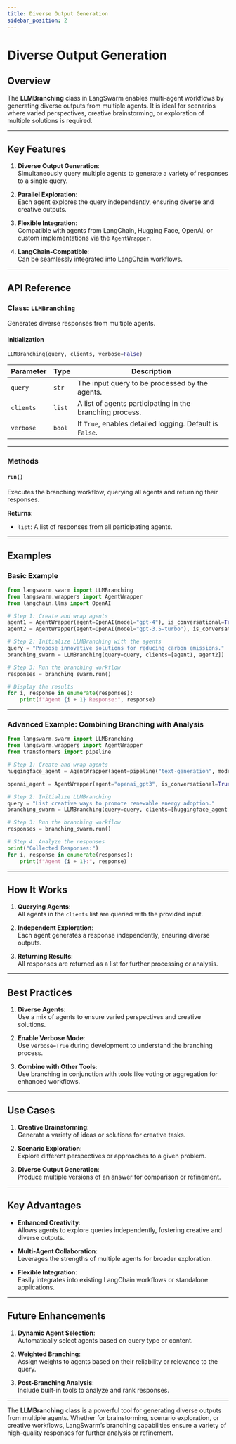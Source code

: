 ```yaml
---
title: Diverse Output Generation
sidebar_position: 2
---
```


# Diverse Output Generation

## **Overview**

The **LLMBranching** class in LangSwarm enables multi-agent workflows by generating diverse outputs from multiple agents. It is ideal for scenarios where varied perspectives, creative brainstorming, or exploration of multiple solutions is required.

---

## **Key Features**

1. **Diverse Output Generation**:  
   Simultaneously query multiple agents to generate a variety of responses to a single query.

2. **Parallel Exploration**:  
   Each agent explores the query independently, ensuring diverse and creative outputs.

3. **Flexible Integration**:  
   Compatible with agents from LangChain, Hugging Face, OpenAI, or custom implementations via the `AgentWrapper`.

4. **LangChain-Compatible**:  
   Can be seamlessly integrated into LangChain workflows.

---

## **API Reference**

### **Class: `LLMBranching`**

Generates diverse responses from multiple agents.

#### **Initialization**

```python
LLMBranching(query, clients, verbose=False)
```

| Parameter  | Type    | Description                                                                |
|------------|---------|----------------------------------------------------------------------------|
| `query`    | `str`   | The input query to be processed by the agents.                             |
| `clients`  | `list`  | A list of agents participating in the branching process.                   |
| `verbose`  | `bool`  | If `True`, enables detailed logging. Default is `False`.                   |

---

### **Methods**

#### **`run()`**

Executes the branching workflow, querying all agents and returning their responses.

**Returns**:  
- `list`: A list of responses from all participating agents.

---

## **Examples**

### **Basic Example**

```python
from langswarm.swarm import LLMBranching
from langswarm.wrappers import AgentWrapper
from langchain.llms import OpenAI

# Step 1: Create and wrap agents
agent1 = AgentWrapper(agent=OpenAI(model="gpt-4"), is_conversational=True)
agent2 = AgentWrapper(agent=OpenAI(model="gpt-3.5-turbo"), is_conversational=True)

# Step 2: Initialize LLMBranching with the agents
query = "Propose innovative solutions for reducing carbon emissions."
branching_swarm = LLMBranching(query=query, clients=[agent1, agent2])

# Step 3: Run the branching workflow
responses = branching_swarm.run()

# Display the results
for i, response in enumerate(responses):
    print(f"Agent {i + 1} Response:", response)
```

---

### **Advanced Example: Combining Branching with Analysis**

```python
from langswarm.swarm import LLMBranching
from langswarm.wrappers import AgentWrapper
from transformers import pipeline

# Step 1: Create and wrap agents
huggingface_agent = AgentWrapper(agent=pipeline("text-generation", model="gpt2"), is_conversational=False)

openai_agent = AgentWrapper(agent="openai_gpt3", is_conversational=True)  # Assuming an OpenAI agent wrapper

# Step 2: Initialize LLMBranching
query = "List creative ways to promote renewable energy adoption."
branching_swarm = LLMBranching(query=query, clients=[huggingface_agent, openai_agent])

# Step 3: Run the branching workflow
responses = branching_swarm.run()

# Step 4: Analyze the responses
print("Collected Responses:")
for i, response in enumerate(responses):
    print(f"Agent {i + 1}:", response)
```

---

## **How It Works**

1. **Querying Agents**:  
   All agents in the `clients` list are queried with the provided input.

2. **Independent Exploration**:  
   Each agent generates a response independently, ensuring diverse outputs.

3. **Returning Results**:  
   All responses are returned as a list for further processing or analysis.

---

## **Best Practices**

1. **Diverse Agents**:  
   Use a mix of agents to ensure varied perspectives and creative solutions.

2. **Enable Verbose Mode**:  
   Use `verbose=True` during development to understand the branching process.

3. **Combine with Other Tools**:  
   Use branching in conjunction with tools like voting or aggregation for enhanced workflows.

---

## **Use Cases**

1. **Creative Brainstorming**:  
   Generate a variety of ideas or solutions for creative tasks.

2. **Scenario Exploration**:  
   Explore different perspectives or approaches to a given problem.

3. **Diverse Output Generation**:  
   Produce multiple versions of an answer for comparison or refinement.

---

## **Key Advantages**

- **Enhanced Creativity**:  
  Allows agents to explore queries independently, fostering creative and diverse outputs.

- **Multi-Agent Collaboration**:  
  Leverages the strengths of multiple agents for broader exploration.

- **Flexible Integration**:  
  Easily integrates into existing LangChain workflows or standalone applications.

---

## **Future Enhancements**

1. **Dynamic Agent Selection**:  
   Automatically select agents based on query type or content.

2. **Weighted Branching**:  
   Assign weights to agents based on their reliability or relevance to the query.

3. **Post-Branching Analysis**:  
   Include built-in tools to analyze and rank responses.

---

The **LLMBranching** class is a powerful tool for generating diverse outputs from multiple agents. Whether for brainstorming, scenario exploration, or creative workflows, LangSwarm’s branching capabilities ensure a variety of high-quality responses for further analysis or refinement.
